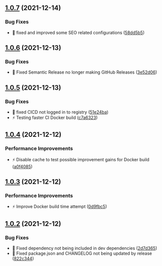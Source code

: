## [1.0.7](https://github.com/alinalihassan/portfolio/compare/v1.0.6...v1.0.7) (2021-12-14)


### Bug Fixes

* :wrench: fixed and improved some SEO related configurations ([58dd5b5](https://github.com/alinalihassan/portfolio/commit/58dd5b5171d4d52efdb039d686c466077fd852e2))

## [1.0.6](https://github.com/alinalihassan/portfolio/compare/v1.0.5...v1.0.6) (2021-12-13)


### Bug Fixes

* :bug: Fixed Semantic Release no longer making GitHub Releases ([3e52d06](https://github.com/alinalihassan/portfolio/commit/3e52d0669678e7063bcad543fb5958bd63469492))

## [1.0.5](https://github.com/alinalihassan/portfolio/compare/v1.0.4...v1.0.5) (2021-12-13)


### Bug Fixes

* :bug: fixed CICD not logged in to registry ([51e24ba](https://github.com/alinalihassan/portfolio/commit/51e24ba0ca37b95e188ad09e5bf6b8a0445473e5))
* :zap: Testing faster CI Docker build ([c7a6323](https://github.com/alinalihassan/portfolio/commit/c7a6323ef08142f293ee6a76fd2053a791d9313d))

## [1.0.4](https://github.com/alinalihassan/portfolio/compare/v1.0.3...v1.0.4) (2021-12-12)


### Performance Improvements

* :zap: Disable cache to test possible improvement gains for Docker build ([a0f4085](https://github.com/alinalihassan/portfolio/commit/a0f40851a6901721567a2303cafbab393f79a2f8))

## [1.0.3](https://github.com/alinalihassan/portfolio/compare/v1.0.2...v1.0.3) (2021-12-12)


### Performance Improvements

* :zap: Improve Docker build time attempt ([0d9fbc5](https://github.com/alinalihassan/portfolio/commit/0d9fbc5898d99d7f087bf8f47d940d03ae4a7cc4))

## [1.0.2](https://github.com/alinalihassan/portfolio/compare/v1.0.1...v1.0.2) (2021-12-12)


### Bug Fixes

* :bug: Fixed dependency not being included in dev dependencies ([2d7d365](https://github.com/alinalihassan/portfolio/commit/2d7d36585bbd35636b6bb80b332f74d7dc2ac526))
* :bug: Fixed package.json and CHANGELOG not being updated by release ([822c344](https://github.com/alinalihassan/portfolio/commit/822c3443130a9e4fd31fef8431645784fee24717))
